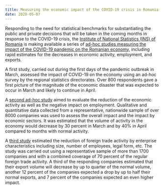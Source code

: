 ```yaml
---
title: Measuring the economic impact of the COVID-19 crisis in Romania
date: 2020-05-07
---
```


Responding to the need for statistical benchmarks for substantiating the public
and private decisions that will be taken in the coming months in response to the
COVID-19 crisis, the
[Institute of National Statistics (INS) of Romania](https://insse.ro/cms/en) is
making available a series of
[ad-hoc studies measuring the impact of the COVID-19 pandemic on the Romanian economy](https://insse.ro/cms/en/covid-19-impactul-economic),
including rapid estimates for the decreases in economic activity, employment,
and exports.

A first study, carried out during the first days of the pandemic outbreak in
March, assessed the impact of COVID-19 on the economy using an ad-hoc survey by
the regional statistics directorates. Over 800 respondents gave a first picture
of the magnitude of the economic disaster that was expected to occur in March
and likely to continue in April.

A
[second ad-hoc study](https://insse.ro/cms/en/content/experimental-research-assessment-covid-19-impact-economic-environment-march-and-april-2020-0)
aimed to evaluate the reduction of the economic activity as well as the negative
impact on employment. Qualitative and quantitative data collected from a
representative, nationwide sample of over 8000 companies was used to assess the
overall impact and the impact by economic sectors. It was estimated that the
volume of activity in the economy would decrease by 30 percent in March and by
40% in April compared to months with normal activity.

A
[third study](https://insse.ro/cms/en/content/survey-impact-sars-cov2-volume-exports-and-imports-goods-march-2020-0)
estimated the reduction of foreign trade activity by enterprise characteristics
including size, number of employees, legal form, etc. The study was carried out
using a representative sample of more than 1700 companies and with a combined
coverage of 70 percent of the regular foreign trade activity. A third of the
responding companies estimated that their export volume will decrease by up to
quarter of the normal volume, another 12 percent of the companies expected a
drop by up to half their normal exports, and 7 percent of the companies expected
an even higher impact.

